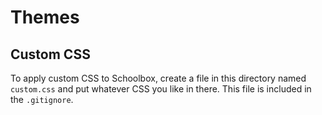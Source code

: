 # Themes

## Custom CSS

To apply custom CSS to Schoolbox, create a file in this directory named `custom.css` and put whatever CSS you like in there. This file is included in the `.gitignore`.